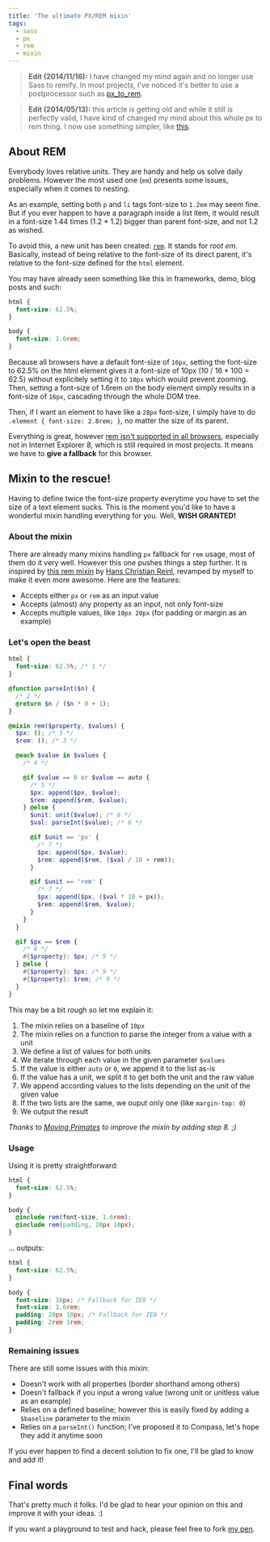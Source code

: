 ```yaml
---
title: 'The ultimate PX/REM mixin'
tags:
  - sass
  - px
  - rem
  - mixin
---
```


> **Edit (2014/11/16):** I have changed my mind again and no longer use Sass to remify. In most projects, I've noticed it's better to use a postprocessor such as [px_to_rem](https://github.com/songawee/px_to_rem).

<!-- -->

> **Edit (2014/05/13):** this article is getting old and while it still is perfectly valid, I have kind of changed my mind about this whole px to rem thing. I now use something simpler, like [this](https://css-tricks.com/snippets/css/less-mixin-for-rem-font-sizing/).

## About REM

Everybody loves relative units. They are handy and help us solve daily problems. However the most used one (`em`) presents some issues, especially when it comes to nesting.

As an example, setting both `p` and `li` tags font-size to `1.2em` may seem fine. But if you ever happen to have a paragraph inside a list item, it would result in a font-size 1.44 times (1.2 \* 1.2) bigger than parent font-size, and not 1.2 as wished.

To avoid this, a new unit has been created: [`rem`](https://snook.ca/archives/html_and_css/font-size-with-rem). It stands for _root em_. Basically, instead of being relative to the font-size of its direct parent, it's relative to the font-size defined for the `html` element.

You may have already seen something like this in frameworks, demo, blog posts and such:

```css
html {
  font-size: 62.5%;
}

body {
  font-size: 1.6rem;
}
```

Because all browsers have a default font-size of `16px`, setting the font-size to 62.5% on the html element gives it a font-size of 10px (10 / 16 \* 100 = 62.5) without explicitely setting it to `10px` which would prevent zooming. Then, setting a font-size of 1.6rem on the body element simply results in a font-size of `16px`, cascading through the whole DOM tree.

Then, if I want an element to have like a `28px` font-size, I simply have to do `.element { font-size: 2.8rem; }`, no matter the size of its parent.

Everything is great, however [rem isn't supported in all browsers](https://caniuse.com/#feat=rem), especially not in Internet Explorer 8, which is still required in most projects. It means we have to **give a fallback** for this browser.

## Mixin to the rescue!

Having to define twice the font-size property everytime you have to set the size of a text element sucks. This is the moment you'd like to have a wonderful mixin handling everything for you. Well, **WISH GRANTED!**

### About the mixin

There are already many mixins handling `px` fallback for `rem` usage, most of them do it very well. However this one pushes things a step further. It is inspired by [this rem mixin](https://github.com/drublic/Sass-Mixins/blob/master/rem.scss) by [Hans Christian Reinl](https://twitter.com/drublic), revamped by myself to make it even more awesome. Here are the features:

- Accepts either `px` or `rem` as an input value
- Accepts (almost) any property as an input, not only font-size
- Accepts multiple values, like `10px 20px` (for padding or margin as an example)

### Let's open the beast

```scss
html {
  font-size: 62.5%; /* 1 */
}

@function parseInt($n) {
  /* 2 */
  @return $n / ($n * 0 + 1);
}

@mixin rem($property, $values) {
  $px: (); /* 3 */
  $rem: (); /* 3 */

  @each $value in $values {
    /* 4 */

    @if $value == 0 or $value == auto {
      /* 5 */
      $px: append($px, $value);
      $rem: append($rem, $value);
    } @else {
      $unit: unit($value); /* 6 */
      $val: parseInt($value); /* 6 */

      @if $unit == 'px' {
        /* 7 */
        $px: append($px, $value);
        $rem: append($rem, ($val / 10 + rem));
      }

      @if $unit == 'rem' {
        /* 7 */
        $px: append($px, ($val * 10 + px));
        $rem: append($rem, $value);
      }
    }
  }

  @if $px == $rem {
    /* 8 */
    #{$property}: $px; /* 9 */
  } @else {
    #{$property}: $px; /* 9 */
    #{$property}: $rem; /* 9 */
  }
}
```

This may be a bit rough so let me explain it:

1. The mixin relies on a baseline of `10px`
1. The mixin relies on a function to parse the integer from a value with a unit
1. We define a list of values for both units
1. We iterate through each value in the given parameter `$values`
1. If the value is either `auto` or `0`, we append it to the list as-is
1. If the value has a unit, we split it to get both the unit and the raw value
1. We append according values to the lists depending on the unit of the given value
1. If the two lists are the same, we ouput only one (like `margin-top: 0`)
1. We output the result

_Thanks to [Moving Primates](https://twitter.com/movingprimates) to improve the mixin by adding step 8. ;)_

### Usage

Using it is pretty straightforward:

```scss
html {
  font-size: 62.5%;
}

body {
  @include rem(font-size, 1.6rem);
  @include rem(padding, 20px 10px);
}
```

… outputs:

```css
html {
  font-size: 62.5%;
}

body {
  font-size: 16px; /* Fallback for IE8 */
  font-size: 1.6rem;
  padding: 20px 10px; /* Fallback for IE8 */
  padding: 2rem 1rem;
}
```

### Remaining issues

There are still some issues with this mixin:

- Doesn't work with all properties (border shorthand among others)
- Doesn't fallback if you input a wrong value (wrong unit or unitless value as an example)
- Relies on a defined baseline; however this is easily fixed by adding a `$baseline` parameter to the mixin
- Relies on a `parseInt()` function; I've proposed it to Compass, let's hope they add it anytime soon

If you ever happen to find a decent solution to fix one, I'll be glad to know and add it!

## Final words

That's pretty much it folks. I'd be glad to hear your opinion on this and improve it with your ideas. :)

If you want a playground to test and hack, please feel free to fork [my pen](https://codepen.io/HugoGiraudel/pen/xsKdH).
